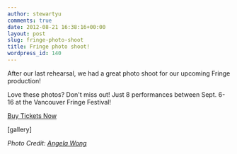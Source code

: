 ```yaml
---
author: stewartyu
comments: true
date: 2012-08-21 16:38:16+00:00
layout: post
slug: fringe-photo-shoot
title: Fringe photo shoot!
wordpress_id: 140
---
```


After our last rehearsal, we had a great photo shoot for our upcoming Fringe production!

Love these photos? Don't miss out! Just 8 performances between Sept. 6-16 at the Vancouver Fringe Festival!

[Buy Tickets Now](https://tickets.vancouverfringe.com/TheatreManager/1/login&event=2499)

[gallery]

_Photo Credit: [Angela Wong](http://angelawongphotography.com/)_
